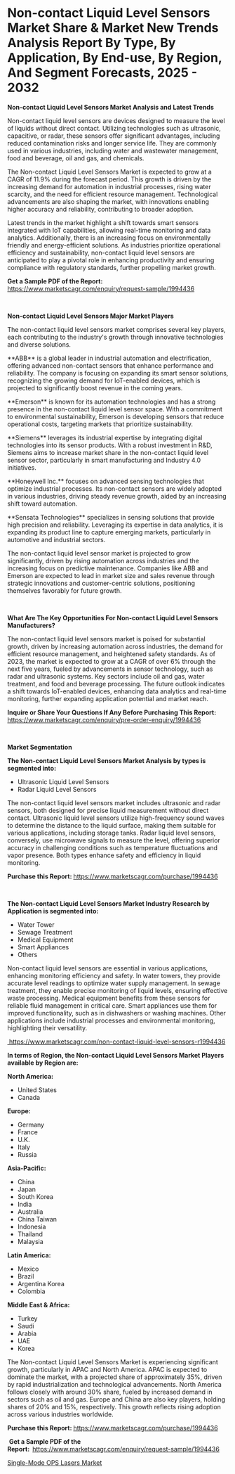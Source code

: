 <p><h1>Non-contact Liquid Level Sensors Market Share & Market New Trends Analysis Report By Type, By Application, By End-use, By Region, And Segment Forecasts, 2025 - 2032</h1></p><p><strong>Non-contact Liquid Level Sensors Market Analysis and Latest Trends</strong></p>
<p><p>Non-contact liquid level sensors are devices designed to measure the level of liquids without direct contact. Utilizing technologies such as ultrasonic, capacitive, or radar, these sensors offer significant advantages, including reduced contamination risks and longer service life. They are commonly used in various industries, including water and wastewater management, food and beverage, oil and gas, and chemicals.</p><p>The Non-contact Liquid Level Sensors Market is expected to grow at a CAGR of 11.9% during the forecast period. This growth is driven by the increasing demand for automation in industrial processes, rising water scarcity, and the need for efficient resource management. Technological advancements are also shaping the market, with innovations enabling higher accuracy and reliability, contributing to broader adoption.</p><p>Latest trends in the market highlight a shift towards smart sensors integrated with IoT capabilities, allowing real-time monitoring and data analytics. Additionally, there is an increasing focus on environmentally friendly and energy-efficient solutions. As industries prioritize operational efficiency and sustainability, non-contact liquid level sensors are anticipated to play a pivotal role in enhancing productivity and ensuring compliance with regulatory standards, further propelling market growth.</p></p>
<p><strong>Get a Sample PDF of the Report:&nbsp;</strong> <a href="https://www.marketscagr.com/enquiry/request-sample/1994436?utm_campaign=3562&utm_medium=2&utm_source=Github&utm_content=ia&utm_term=07042025&utm_id=non-contact-liquid-level-sensors">https://www.marketscagr.com/enquiry/request-sample/1994436</a></p>
<p>&nbsp;</p>
<p><strong>Non-contact Liquid Level Sensors Major Market Players</strong></p>
<p><p>The non-contact liquid level sensors market comprises several key players, each contributing to the industry's growth through innovative technologies and diverse solutions. </p><p>**ABB** is a global leader in industrial automation and electrification, offering advanced non-contact sensors that enhance performance and reliability. The company is focusing on expanding its smart sensor solutions, recognizing the growing demand for IoT-enabled devices, which is projected to significantly boost revenue in the coming years.</p><p>**Emerson** is known for its automation technologies and has a strong presence in the non-contact liquid level sensor space. With a commitment to environmental sustainability, Emerson is developing sensors that reduce operational costs, targeting markets that prioritize sustainability.</p><p>**Siemens** leverages its industrial expertise by integrating digital technologies into its sensor products. With a robust investment in R&D, Siemens aims to increase market share in the non-contact liquid level sensor sector, particularly in smart manufacturing and Industry 4.0 initiatives.</p><p>**Honeywell Inc.** focuses on advanced sensing technologies that optimize industrial processes. Its non-contact sensors are widely adopted in various industries, driving steady revenue growth, aided by an increasing shift toward automation.</p><p>**Sensata Technologies** specializes in sensing solutions that provide high precision and reliability. Leveraging its expertise in data analytics, it is expanding its product line to capture emerging markets, particularly in automotive and industrial sectors.</p><p>The non-contact liquid level sensor market is projected to grow significantly, driven by rising automation across industries and the increasing focus on predictive maintenance. Companies like ABB and Emerson are expected to lead in market size and sales revenue through strategic innovations and customer-centric solutions, positioning themselves favorably for future growth.</p></p>
<p>&nbsp;</p>
<p><strong>What Are The Key Opportunities For Non-contact Liquid Level Sensors Manufacturers?</strong></p>
<p><p>The non-contact liquid level sensors market is poised for substantial growth, driven by increasing automation across industries, the demand for efficient resource management, and heightened safety standards. As of 2023, the market is expected to grow at a CAGR of over 6% through the next five years, fueled by advancements in sensor technology, such as radar and ultrasonic systems. Key sectors include oil and gas, water treatment, and food and beverage processing. The future outlook indicates a shift towards IoT-enabled devices, enhancing data analytics and real-time monitoring, further expanding application potential and market reach.</p></p>
<p><strong>Inquire or Share Your Questions If Any Before Purchasing This Report:</strong> <a href="https://www.marketscagr.com/enquiry/pre-order-enquiry/1994436?utm_campaign=3562&utm_medium=2&utm_source=Github&utm_content=ia&utm_term=07042025&utm_id=non-contact-liquid-level-sensors">https://www.marketscagr.com/enquiry/pre-order-enquiry/1994436</a></p>
<p>&nbsp;</p>
<p><strong>Market Segmentation</strong></p>
<p><strong>The Non-contact Liquid Level Sensors Market Analysis by types is segmented into:</strong></p>
<p><ul><li>Ultrasonic Liquid Level Sensors</li><li>Radar Liquid Level Sensors</li></ul></p>
<p><p>The non-contact liquid level sensors market includes ultrasonic and radar sensors, both designed for precise liquid measurement without direct contact. Ultrasonic liquid level sensors utilize high-frequency sound waves to determine the distance to the liquid surface, making them suitable for various applications, including storage tanks. Radar liquid level sensors, conversely, use microwave signals to measure the level, offering superior accuracy in challenging conditions such as temperature fluctuations and vapor presence. Both types enhance safety and efficiency in liquid monitoring.</p></p>
<p><strong>Purchase this Report:&nbsp;</strong><a href="https://www.marketscagr.com/purchase/1994436?utm_campaign=3562&utm_medium=2&utm_source=Github&utm_content=ia&utm_term=07042025&utm_id=non-contact-liquid-level-sensors">https://www.marketscagr.com/purchase/1994436</a></p>
<p>&nbsp;</p>
<p><strong>The Non-contact Liquid Level Sensors Market Industry Research by Application is segmented into:</strong></p>
<p><ul><li>Water Tower</li><li>Sewage Treatment</li><li>Medical Equipment</li><li>Smart Appliances</li><li>Others</li></ul></p>
<p><p>Non-contact liquid level sensors are essential in various applications, enhancing monitoring efficiency and safety. In water towers, they provide accurate level readings to optimize water supply management. In sewage treatment, they enable precise monitoring of liquid levels, ensuring effective waste processing. Medical equipment benefits from these sensors for reliable fluid management in critical care. Smart appliances use them for improved functionality, such as in dishwashers or washing machines. Other applications include industrial processes and environmental monitoring, highlighting their versatility.</p></p>
<p><a href="https://www.marketscagr.com/non-contact-liquid-level-sensors-r1994436?utm_campaign=3562&utm_medium=2&utm_source=Github&utm_content=ia&utm_term=07042025&utm_id=non-contact-liquid-level-sensors">&nbsp;https://www.marketscagr.com/non-contact-liquid-level-sensors-r1994436</a></p>
<p><strong>In terms of Region, the Non-contact Liquid Level Sensors Market Players available by Region are:</strong></p>
<p>
    <p> <strong> North America: </strong>
        <ul>
            <li>United States</li>
            <li>Canada</li>
        </ul>
        </p> 
    <p> <strong> Europe: </strong>
        <ul>
            <li>Germany</li>
            <li>France</li>
            <li>U.K.</li>
            <li>Italy</li>
            <li>Russia</li>
        </ul>
        </p> 
    <p> <strong> Asia-Pacific: </strong>
        <ul>
            <li>China</li>
            <li>Japan</li>
            <li>South Korea</li>
            <li>India</li>
            <li>Australia</li>
            <li>China Taiwan</li>
            <li>Indonesia</li>
            <li>Thailand</li>
            <li>Malaysia</li>
        </ul>
        </p> 
    <p> <strong> Latin America: </strong>
        <ul>
            <li>Mexico</li>
            <li>Brazil</li>
            <li>Argentina Korea</li>
            <li>Colombia</li>
        </ul>
        </p> 
    <p> <strong> Middle East & Africa: </strong>
        <ul>
            <li>Turkey</li>
            <li>Saudi</li>
            <li>Arabia</li>
            <li>UAE</li>
            <li>Korea</li>
        </ul>
    </p>
    </p>
<p><p>The Non-contact Liquid Level Sensors Market is experiencing significant growth, particularly in APAC and North America. APAC is expected to dominate the market, with a projected share of approximately 35%, driven by rapid industrialization and technological advancements. North America follows closely with around 30% share, fueled by increased demand in sectors such as oil and gas. Europe and China are also key players, holding shares of 20% and 15%, respectively. This growth reflects rising adoption across various industries worldwide.</p></p>
<p><strong>Purchase this Report: </strong><a href="https://www.marketscagr.com/purchase/1994436?utm_campaign=3562&utm_medium=2&utm_source=Github&utm_content=ia&utm_term=07042025&utm_id=non-contact-liquid-level-sensors">https://www.marketscagr.com/purchase/1994436</a></p>
<p>&nbsp;<strong>Get a Sample PDF of the Report:&nbsp;&nbsp;</strong><a href="https://www.marketscagr.com/enquiry/request-sample/1994436?utm_campaign=3562&utm_medium=2&utm_source=Github&utm_content=ia&utm_term=07042025&utm_id=non-contact-liquid-level-sensors">https://www.marketscagr.com/enquiry/request-sample/1994436</a></p>
<p><strong></strong></p>
<p><p><a href="https://github.com/haimamuirev8/Market-Research-Report-List-1/blob/main/single-mode-ops-lasers-market.md?utm_campaign=3562&utm_medium=2&utm_source=Github&utm_content=ia&utm_term=07042025&utm_id=non-contact-liquid-level-sensors">Single-Mode OPS Lasers Market</a></p></p>